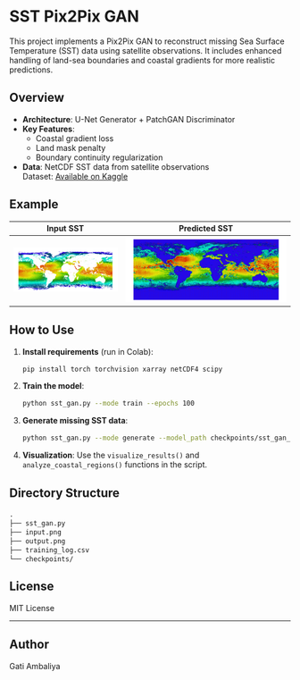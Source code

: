 # SST Pix2Pix GAN 

This project implements a Pix2Pix GAN to reconstruct missing Sea Surface Temperature (SST) data using satellite observations. It includes enhanced handling of land-sea boundaries and coastal gradients for more realistic predictions.

## Overview

- **Architecture**: U-Net Generator + PatchGAN Discriminator
- **Key Features**:
  - Coastal gradient loss
  - Land mask penalty
  - Boundary continuity regularization
- **Data**: NetCDF SST data from satellite observations  
  Dataset: [Available on Kaggle](https://www.kaggle.com/datasets/ambaliyagati/sst-8days-aqua-moids-data) 

## Example

| Input SST | Predicted SST |
|-----------|---------------|
| ![Input](input.png) | ![Output](output.png) |

## How to Use

1. **Install requirements** (run in Colab):
   ```bash
   pip install torch torchvision xarray netCDF4 scipy
   ```

2. **Train the model**:
   ```bash
   python sst_gan.py --mode train --epochs 100
   ```

3. **Generate missing SST data**:
   ```bash
   python sst_gan.py --mode generate --model_path checkpoints/sst_gan_best.pth
   ```

4. **Visualization**:
   Use the `visualize_results()` and `analyze_coastal_regions()` functions in the script.

## Directory Structure

```
.
├── sst_gan.py
├── input.png
├── output.png
├── training_log.csv
└── checkpoints/
```

## License

MIT License

---

## Author

Gati Ambaliya
